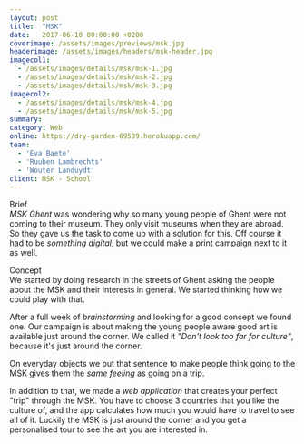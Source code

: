 ```yaml
---
layout: post
title:  "MSK"
date:   2017-06-10 00:00:00 +0200
coverimage: /assets/images/previews/msk.jpg
headerimage: /assets/images/headers/msk-header.jpg
imagecol1:
  - /assets/images/details/msk/msk-1.jpg
  - /assets/images/details/msk/msk-2.jpg
  - /assets/images/details/msk/msk-3.jpg
imagecol2:
  - /assets/images/details/msk/msk-4.jpg
  - /assets/images/details/msk/msk-5.jpg
summary:
category: Web
online: https://dry-garden-69599.herokuapp.com/
team:
  - 'Eva Baete'
  - 'Ruuben Lambrechts'
  - 'Wouter Landuydt'
client: MSK - School
---
```


<span class="post-content-text-subtitle" >Brief</span><br/>
*MSK Ghent* was wondering why so many young people of Ghent were not coming to their museum. They only visit museums when they are abroad. So they gave us the task to come up with a solution for this. Off course it had to be *something digital*, but we could make a print campaign next to it as well.

<span class="post-content-text-subtitle" >Concept</span><br/>
We started by doing research in the streets of Ghent asking the people about the MSK and their interests in general. We started thinking how we could play with that.

After a full week of *brainstorming* and looking for a good concept we found one. Our campaign is about making the young people aware good art is available just around the corner. We called it *"Don't look too far for culture"*, because it's just around the corner.

On everyday objects we put that sentence to make people think going to the MSK gives them the *same feeling* as going on a trip.

In addition to that, we made a *web application* that creates your perfect "trip" through the MSK. You have to choose 3 countries that you like the culture of, and the app calculates how much you would have to travel to see all of it. Luckily the MSK is just around the corner and you get a personalised tour to see the art you are interested in.
